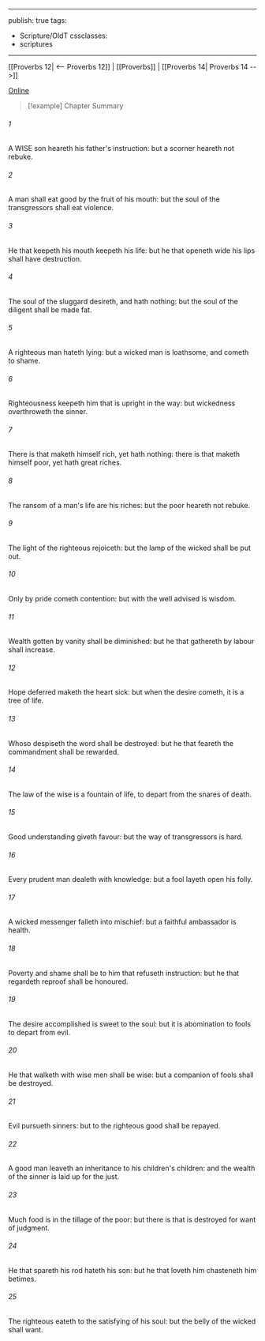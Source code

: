 

---
publish: true
tags:
  - Scripture/OldT
cssclasses:
  - scriptures
---
[[Proverbs 12| <-- Proverbs 12]] | [[Proverbs]] | [[Proverbs 14| Proverbs 14 -->]]

[Online](https://churchofjesuschrist.org/study/scriptures/ot/prov/13?lang=eng)

>[!example] Chapter Summary
>
###### 1
A WISE son heareth his father's instruction: but a scorner heareth not rebuke.
###### 2
A man shall eat good by the fruit of his mouth: but the soul of the transgressors shall eat violence.
###### 3
He that keepeth his mouth keepeth his life: but he that openeth wide his lips shall have destruction.
###### 4
The soul of the sluggard desireth, and hath nothing: but the soul of the diligent shall be made fat.
###### 5
A righteous man hateth lying: but a wicked man is loathsome, and cometh to shame.
###### 6
Righteousness keepeth him that is upright in the way: but wickedness overthroweth the sinner.
###### 7
There is that maketh himself rich, yet hath nothing: there is that maketh himself poor, yet hath great riches.
###### 8
The ransom of a man's life are his riches: but the poor heareth not rebuke.
###### 9
The light of the righteous rejoiceth: but the lamp of the wicked shall be put out.
###### 10
Only by pride cometh contention: but with the well advised is wisdom.
###### 11
Wealth gotten by vanity shall be diminished: but he that gathereth by labour shall increase.
###### 12
Hope deferred maketh the heart sick: but when the desire cometh, it is a tree of life.
###### 13
Whoso despiseth the word shall be destroyed: but he that feareth the commandment shall be rewarded.
###### 14
The law of the wise is a fountain of life, to depart from the snares of death.
###### 15
Good understanding giveth favour: but the way of transgressors is hard.
###### 16
Every prudent man dealeth with knowledge: but a fool layeth open his folly.
###### 17
A wicked messenger falleth into mischief: but a faithful ambassador is health.
###### 18
Poverty and shame shall be to him that refuseth instruction: but he that regardeth reproof shall be honoured.
###### 19
The desire accomplished is sweet to the soul: but it is abomination to fools to depart from evil.
###### 20
He that walketh with wise men shall be wise: but a companion of fools shall be destroyed.
###### 21
Evil pursueth sinners: but to the righteous good shall be repayed.
###### 22
A good man leaveth an inheritance to his children's children: and the wealth of the sinner is laid up for the just.
###### 23
Much food is in the tillage of the poor: but there is that is destroyed for want of judgment.
###### 24
He that spareth his rod hateth his son: but he that loveth him chasteneth him betimes.
###### 25
The righteous eateth to the satisfying of his soul: but the belly of the wicked shall want.



